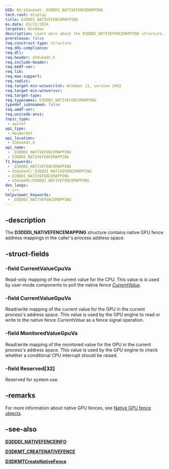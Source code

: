 ```yaml
---
UID: NS:d3dukmdt._D3DDDI_NATIVEFENCEMAPPING
tech.root: display
title: D3DDDI_NATIVEFENCEMAPPING
ms.date: 03/21/2024
targetos: Windows
description: Learn more about the D3DDDI_NATIVEFENCEMAPPING structure.
prerelease: false
req.construct-type: structure
req.ddi-compliance: 
req.dll: 
req.header: d3dukmdt.h
req.include-header: 
req.kmdf-ver: 
req.lib: 
req.max-support: 
req.redist: 
req.target-min-winverclnt: Windows 11, version 24H2
req.target-min-winversvr: 
req.target-type: 
req.typenames: D3DDDI_NATIVEFENCEMAPPING
typedef_isUnnamed: false
req.umdf-ver: 
req.unicode-ansi: 
topic_type:
 - apiref
api_type:
 - HeaderDef
api_location:
 - d3dukmdt.h
api_name:
 - _D3DDDI_NATIVEFENCEMAPPING
 - D3DDDI_NATIVEFENCEMAPPING
f1_keywords:
 - _D3DDDI_NATIVEFENCEMAPPING
 - d3dukmdt/_D3DDDI_NATIVEFENCEMAPPING
 - D3DDDI_NATIVEFENCEMAPPING
 - d3dukmdt/D3DDDI_NATIVEFENCEMAPPING
dev_langs:
 - c++
helpviewer_keywords:
 - _D3DDDI_NATIVEFENCEMAPPING
---
```


## -description

The **D3DDDI_NATIVEFENCEMAPPING** structure contains native GPU fence address mappings in the caller's process address space.

## -struct-fields

### -field CurrentValueCpuVa

Read-only mapping of the current value for the CPU. This value is is used by user-mode components to poll the native fence [*CurrentValue*](/windows-hardware/drivers/display/native-gpu-fence-objects).

### -field CurrentValueGpuVa

Read/write mapping of the current value for the GPU in the current process's address space. This value is used by the GPU engine to read or write to the native fence *CurrentValue* as a fence signal operation.

### -field MonitoredValueGpuVa

Read/write mapping of the monitored value for the GPU in the current process's address space. This value is used by the GPU engine to check whether a conditional CPU interrupt should be raised.

### -field Reserved[32]

Reserved for system use.

## -remarks

For more information about native GPU fences, see [Native GPU fence objects](/windows-hardware/drivers/display/native-gpu-fence-objects).

## -see-also

[**D3DDDI_NATIVEFENCEINFO**](ns-d3dukmdt-d3dddi_nativefenceinfo.md)

[**D3DKMT_CREATENATIVEFENCE**](../d3dkmthk/ns-d3dkmthk-d3dkmt_createnativefence.md)

[**D3DKMTCreateNativeFence**](../d3dkmthk/nf-d3dkmthk-d3dkmtcreatenativefence.md)
